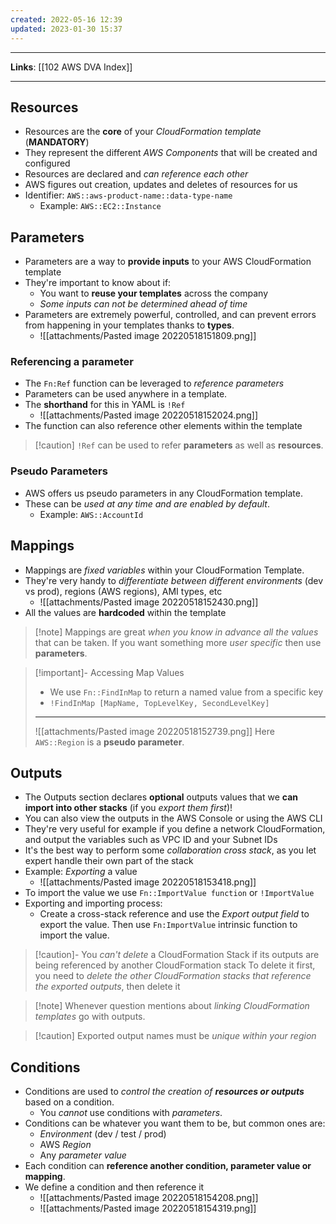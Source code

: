 ```yaml
---
created: 2022-05-16 12:39
updated: 2023-01-30 15:37
---
```

---
**Links**: [[102 AWS DVA Index]]

---
## Resources
- Resources are the **core** of your *CloudFormation template* (**MANDATORY**)
- They represent the different *AWS Components* that will be created and configured
- Resources are declared and *can reference each other* 
- AWS figures out creation, updates and deletes of resources for us
- Identifier: `AWS::aws-product-name::data-type-name`
	- Example: `AWS::EC2::Instance`

## Parameters
- Parameters are a way to **provide inputs** to your AWS CloudFormation template
- They're important to know about if:
	- You want to **reuse your templates** across the company
	- *Some inputs can not be determined ahead of time*
- Parameters are extremely powerful, controlled, and can prevent errors from happening in your templates thanks to **types**.
	- ![[attachments/Pasted image 20220518151809.png]]

### Referencing a parameter
- The `Fn:Ref` function can be leveraged to *reference parameters*
- Parameters can be used anywhere in a template.
- The **shorthand** for this in YAML is `!Ref`
	- ![[attachments/Pasted image 20220518152024.png]]
- The function can also reference other elements within the template

> [!caution] `!Ref` can be used to refer **parameters** as well as **resources**.

### Pseudo Parameters
- AWS offers us pseudo parameters in any CloudFormation template.
- These can be *used at any time and are enabled by default*.
	- Example: `AWS::AccountId`

## Mappings
- Mappings are *fixed variables* within your CloudFormation Template.
- They're very handy to *differentiate between different environments* (dev vs prod), regions (AWS regions), AMI types, etc
	- ![[attachments/Pasted image 20220518152430.png]]
- All the values are **hardcoded** within the template

> [!note] Mappings are great *when you know in advance all the values* that can be taken. If you want something more *user specific* then use **parameters**.

> [!important]- Accessing Map Values
> - We use `Fn::FindInMap` to return a named value from a specific key
> - `!FindInMap [MapName, TopLevelKey, SecondLevelKey]`
> ---
> ![[attachments/Pasted image 20220518152739.png]]
> Here `AWS::Region` is a **pseudo parameter**.

## Outputs 
- The Outputs section declares **optional** outputs values that we **can import into other stacks** (if you *export them first*)!
- You can also view the outputs in the AWS Console or using the AWS CLI
- They're very useful for example if you define a network CloudFormation, and output the variables such as VPC ID and your Subnet IDs
- It's the best way to perform some *collaboration cross stack*, as you let expert handle their own part of the stack
- Example: *Exporting* a value
	- ![[attachments/Pasted image 20220518153418.png]]
- To import the value we use `Fn::ImportValue function` or `!ImportValue`
- Exporting and importing process: 
	- Create a cross-stack reference and use the *Export output field* to export the value. Then use `Fn:ImportValue` intrinsic function to import the value.

> [!caution]- You *can't delete* a CloudFormation Stack if its outputs are being referenced by another CloudFormation stack
> To delete it first, you need to *delete the other CloudFormation stacks that reference the exported outputs*, then delete it

> [!note] Whenever question mentions about *linking CloudFormation templates* go with outputs.

> [!caution] Exported output names must be *unique within your region*

## Conditions
- Conditions are used to _control the creation of **resources or outputs**_ based on a condition.
	- You *cannot* use conditions with *parameters*.
- Conditions can be whatever you want them to be, but common ones are:
	- *Environment* (dev / test / prod)
	- AWS *Region*
	- Any *parameter value*
- Each condition can **reference another condition, parameter value or mapping**.
- We define a condition and then reference it
	- ![[attachments/Pasted image 20220518154208.png]]
	- ![[attachments/Pasted image 20220518154319.png]]